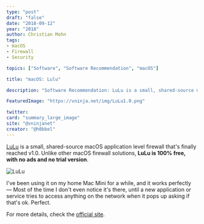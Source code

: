 ```yaml
---
type: "post"
draft: "false"
date: "2018-09-12"
year: "2018"
author: Christian Mohn
tags:
- macOS
- Firewall
- Security

topics: ["Software", "Software Recommendation", "macOS"]

title: "macOS: Lulu"

description: "Software Recommendation: LuLu is a small, shared-source macOS firewall that's finally reached v1.0. Unlike other macOS firewall solutions, LuLu  is 100% free, with no ads and no trial version. I've been using it on my home Mac Mini for a while, and it works perfectly."

FeaturedImage: "https://vninja.net/img/LuLu1.0.png"

twitter:
card: "summary_large_image"
site: "@vninjanet"
creator: "@h0bbel"
---
```


[LuLu](https://objective-see.com/products/lulu.html) is a small, shared-source macOS application level firewall that's finally reached v1.0. Unlike other macOS firewall solutions, **LuLu is 100% free, with no ads and no trial version**.


![LuLu](/img/LuLu1.0.png#center)

I've been using it on my home Mac Mini for a while, and it works perfectly — Most of the time I don't even notice it's there, until a new application or service tries to access anything on the network when it pops up asking if that's ok. Perfect.

For more details, check the [official site](https://objective-see.com/products/lulu.html).